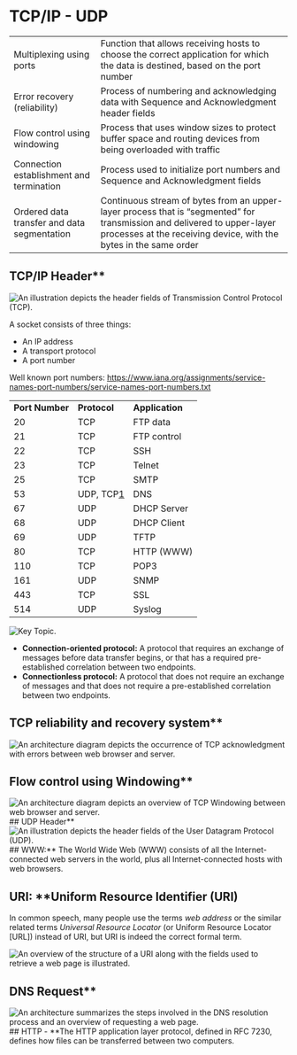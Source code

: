 # TCP/IP - UDP

|     |     |
| --- | --- |
| Multiplexing using ports | Function that allows receiving hosts to choose the correct application for which the data is destined, based on the port number |
| Error recovery (reliability) | Process of numbering and acknowledging data with Sequence and Acknowledgment header fields |
| Flow control using windowing | Process that uses window sizes to protect buffer space and routing devices from being overloaded with traffic |
| Connection establishment and termination | Process used to initialize port numbers and Sequence and Acknowledgment fields |
| Ordered data transfer and data segmentation | Continuous stream of bytes from an upper-layer process that is “segmented” for transmission and delivered to upper-layer processes at the receiving device, with the bytes in the same order |

## TCP/IP Header**
 ![An illustration depicts the header fields of Transmission Control Protocol (TCP).](https://learning.oreilly.com/library/view/ccna-200-301-official/9780135262726/graphics/01fig01.jpg)

A socket consists of three things:

- An IP address
- A transport protocol
- A port number

Well known port numbers: https://www.iana.org/assignments/service-names-port-numbers/service-names-port-numbers.txt

|     |     |     |
| --- | --- | --- |
| **Port Number** | **Protocol** | **Application** |
| 20  | TCP | FTP data |
| 21  | TCP | FTP control |
| 22  | TCP | SSH |
| 23  | TCP | Telnet |
| 25  | TCP | SMTP |
| 53  | UDP, TCP[1](https://learning.oreilly.com/library/view/ccna-200-301-official/9780135262726/ch01.xhtml#rch01tabfn1) | DNS |
| 67  | UDP | DHCP Server |
| 68  | UDP | DHCP Client |
| 69  | UDP | TFTP |
| 80  | TCP | HTTP (WWW) |
| 110 | TCP | POP3 |
| 161 | UDP | SNMP |
| 443 | TCP | SSL |
| 514 | UDP | Syslog |

![Key Topic.](https://learning.oreilly.com/library/view/ccna-200-301-official/9780135262726/graphics/key_topic_icon.jpg)

- **Connection-oriented protocol:** A protocol that requires an exchange of messages before data transfer begins, or that has a required pre-established correlation between two endpoints.
- **Connectionless protocol:** A protocol that does not require an exchange of messages and that does not require a pre-established correlation between two endpoints.

## TCP reliability and recovery system**

![An architecture diagram depicts the occurrence of TCP acknowledgment with errors between web browser and server.](https://learning.oreilly.com/library/view/ccna-200-301-official/9780135262726/graphics/01fig08.jpg)

## Flow control using Windowing**
 ![An architecture diagram depicts an overview of TCP Windowing between web browser and server.](https://learning.oreilly.com/library/view/ccna-200-301-official/9780135262726/graphics/01fig09.jpg)
 ## UDP Header**
 ![An illustration depicts the header fields of the User Datagram Protocol (UDP).](https://learning.oreilly.com/library/view/ccna-200-301-official/9780135262726/graphics/01fig10.jpg)
 ## WWW:** The World Wide Web (WWW) consists of all the Internet-connected web servers in the world, plus all Internet-connected hosts with web browsers.

## URI: **Uniform Resource Identifier (URI)

In common speech, many people use the terms *web address* or the similar related terms *Universal Resource Locator* (or Uniform Resource Locator [URL]) instead of URI, but URI is indeed the correct formal term.

![An overview of the structure of a URI along with the fields used to retrieve a web page is illustrated.](https://learning.oreilly.com/library/view/ccna-200-301-official/9780135262726/graphics/01fig11.jpg)

## DNS Request**
 ![An architecture summarizes the steps involved in the DNS resolution process and an overview of requesting a web page.](https://learning.oreilly.com/library/view/ccna-200-301-official/9780135262726/graphics/01fig12.jpg)
 ## HTTP - **The HTTP application layer protocol, defined in RFC 7230, defines how files can be transferred between two computers.
